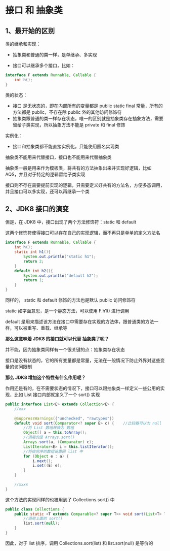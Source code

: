 # 接口 和 抽象类



## 1、最开始的区别

类的继承和实现：

- 抽象类和普通的类一样，是单继承、多实现

- 接口可以继承多个接口，比如：

```java
interface F extends Runnable, Callable {
    int h();
}
```

类的状态：

- 接口 是无状态的，即在内部所有的变量都是 public static final 常量，所有的方法都是 public，不存在除 public 外的其他访问修饰符
- 抽象类跟普通的类一样存在状态，唯一的区别就是抽象类存在抽象方法，需要留给子类实现，所以抽象方法不能是 private 和 final 修饰

实例化：

- 接口和抽象类都不能直接实例化，只能使用匿名实现类



抽象类不能用来代替接口，接口也不能用来代替抽象类

抽象类一般是用来作为模板类，将共有的方法抽象出来并实现好逻辑，比如 AQS，并且对于特定的逻辑留给子类实现

接口则不存在需要提前实现的逻辑，只需要定义好共有的方法名，方便多态调用，并且接口可以多实现，还可以再继承一个类



## 2、JDK8 接口的演变

但是，在 JDK8 中，接口出现了两个方法修饰符：static 和 default

这两个修饰符使得接口可以存在自己的实现逻辑，而不再只是单单的定义方法名

```java
interface F extends Runnable, Callable {
    int h();
    static int h1(){
        System.out.println("static h1");
        return 2;
    }
    default int h2(){
        System.out.println("default h2");
        return 1;
    }
}
```

同样的， static 和 default 修饰的方法也是默认 public 访问修饰符



static 如字面意思，是一个静态方法，可以使用 F.h1() 进行调用

default 是用来描述该方法在接口中需要存在实现的方法体，跟普通类的方法一样，可以被重写、重载、继承等



**那么这意味着 JDK8 的接口就可以代替 抽象类了呢？**

并不能，因为抽象类同样有一个很关键的点：抽象类存在状态

接口是没有状态的，它的所有变量都是常量，无法在一般情况下防止外界对这些变量的访问限制



**那么 JDK8 增加这个特性有什么作用呢？**

作用还是有的，在不需要状态的情况下，接口可以跟抽象类一样定义一些公用的实现，比如 List 接口内部就定义了一个 sort() 实现

```java
public interface List<E> extends Collection<E> {
    //xxx
    
    @SuppressWarnings({"unchecked", "rawtypes"})
    default void sort(Comparator<? super E> c) {	//比较器可以为 null
        //将 List 数组转换为 数组
        Object[] a = this.toArray();
        //调用的是 Arrays.sort()
        Arrays.sort(a, (Comparator) c);
        ListIterator<E> i = this.listIterator();
        //将排完序的数组设置回 list 中
        for (Object e : a) {
            i.next();
            i.set((E) e);
        }
    }
    
    //xxxx
}
```

这个方法的实现同样的也被用到了 Collections.sort() 中

```java
public class Collections {
    public static <T extends Comparable<? super T>> void sort(List<T> list) {
        //调用上面的 sort()
        list.sort(null);
    }
}
```



因此，对于 list 排序，调用 Collections.sort(list) 和 list.sort(null) 是等价的 